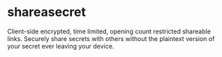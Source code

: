 # shareasecret

Client-side encrypted, time limited, opening count restricted shareable links. Securely share secrets with others
without the plaintext version of your secret ever leaving your device.
